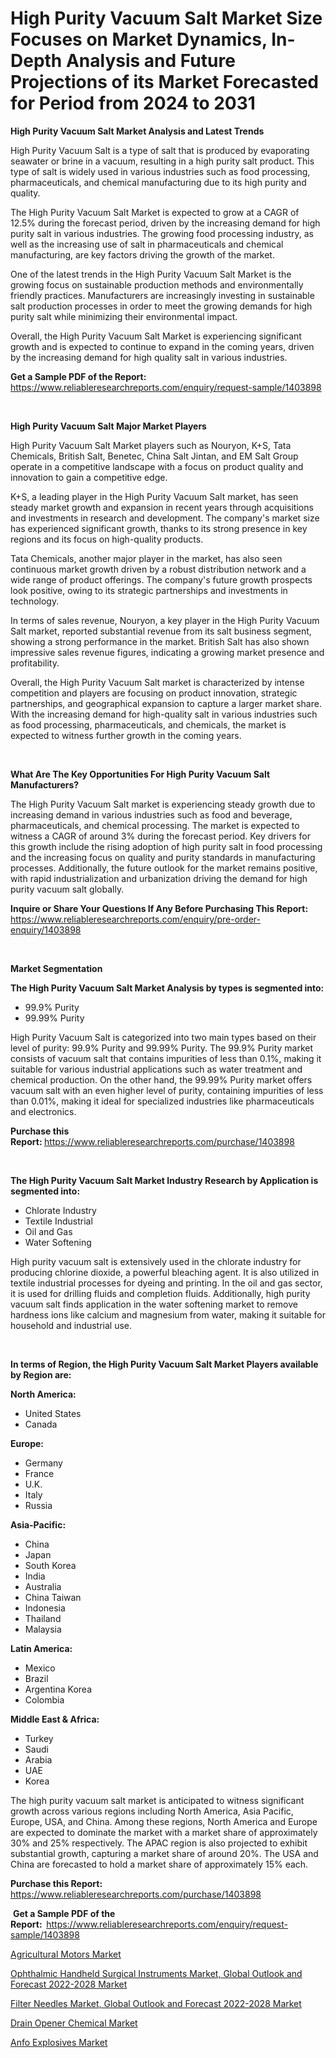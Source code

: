 <p><h1>High Purity Vacuum Salt Market Size Focuses on Market Dynamics, In-Depth Analysis and Future Projections of its Market Forecasted for Period from 2024 to 2031</h1></p><p><strong>High Purity Vacuum Salt Market Analysis and Latest Trends</strong></p>
<p><p>High Purity Vacuum Salt is a type of salt that is produced by evaporating seawater or brine in a vacuum, resulting in a high purity salt product. This type of salt is widely used in various industries such as food processing, pharmaceuticals, and chemical manufacturing due to its high purity and quality.</p><p>The High Purity Vacuum Salt Market is expected to grow at a CAGR of 12.5% during the forecast period, driven by the increasing demand for high purity salt in various industries. The growing food processing industry, as well as the increasing use of salt in pharmaceuticals and chemical manufacturing, are key factors driving the growth of the market.</p><p>One of the latest trends in the High Purity Vacuum Salt Market is the growing focus on sustainable production methods and environmentally friendly practices. Manufacturers are increasingly investing in sustainable salt production processes in order to meet the growing demands for high purity salt while minimizing their environmental impact.</p><p>Overall, the High Purity Vacuum Salt Market is experiencing significant growth and is expected to continue to expand in the coming years, driven by the increasing demand for high quality salt in various industries.</p></p>
<p><strong>Get a Sample PDF of the Report:&nbsp;</strong> <a href="https://www.reliableresearchreports.com/enquiry/request-sample/1403898">https://www.reliableresearchreports.com/enquiry/request-sample/1403898</a></p>
<p>&nbsp;</p>
<p><strong>High Purity Vacuum Salt Major Market Players</strong></p>
<p><p>High Purity Vacuum Salt Market players such as Nouryon, K+S, Tata Chemicals, British Salt, Benetec, China Salt Jintan, and EM Salt Group operate in a competitive landscape with a focus on product quality and innovation to gain a competitive edge. </p><p>K+S, a leading player in the High Purity Vacuum Salt market, has seen steady market growth and expansion in recent years through acquisitions and investments in research and development. The company's market size has experienced significant growth, thanks to its strong presence in key regions and its focus on high-quality products.</p><p>Tata Chemicals, another major player in the market, has also seen continuous market growth driven by a robust distribution network and a wide range of product offerings. The company's future growth prospects look positive, owing to its strategic partnerships and investments in technology.</p><p>In terms of sales revenue, Nouryon, a key player in the High Purity Vacuum Salt market, reported substantial revenue from its salt business segment, showing a strong performance in the market. British Salt has also shown impressive sales revenue figures, indicating a growing market presence and profitability.</p><p>Overall, the High Purity Vacuum Salt market is characterized by intense competition and players are focusing on product innovation, strategic partnerships, and geographical expansion to capture a larger market share. With the increasing demand for high-quality salt in various industries such as food processing, pharmaceuticals, and chemicals, the market is expected to witness further growth in the coming years.</p></p>
<p>&nbsp;</p>
<p><strong>What Are The Key Opportunities For High Purity Vacuum Salt Manufacturers?</strong></p>
<p><p>The High Purity Vacuum Salt market is experiencing steady growth due to increasing demand in various industries such as food and beverage, pharmaceuticals, and chemical processing. The market is expected to witness a CAGR of around 3% during the forecast period. Key drivers for this growth include the rising adoption of high purity salt in food processing and the increasing focus on quality and purity standards in manufacturing processes. Additionally, the future outlook for the market remains positive, with rapid industrialization and urbanization driving the demand for high purity vacuum salt globally.</p></p>
<p><strong>Inquire or Share Your Questions If Any Before Purchasing This Report:</strong> <a href="https://www.reliableresearchreports.com/enquiry/pre-order-enquiry/1403898">https://www.reliableresearchreports.com/enquiry/pre-order-enquiry/1403898</a></p>
<p>&nbsp;</p>
<p><strong>Market Segmentation</strong></p>
<p><strong>The High Purity Vacuum Salt Market Analysis by types is segmented into:</strong></p>
<p><ul><li>99.9% Purity</li><li>99.99% Purity</li></ul></p>
<p><p>High Purity Vacuum Salt is categorized into two main types based on their level of purity: 99.9% Purity and 99.99% Purity. The 99.9% Purity market consists of vacuum salt that contains impurities of less than 0.1%, making it suitable for various industrial applications such as water treatment and chemical production. On the other hand, the 99.99% Purity market offers vacuum salt with an even higher level of purity, containing impurities of less than 0.01%, making it ideal for specialized industries like pharmaceuticals and electronics.</p></p>
<p><strong>Purchase this Report:&nbsp;</strong><a href="https://www.reliableresearchreports.com/purchase/1403898">https://www.reliableresearchreports.com/purchase/1403898</a></p>
<p>&nbsp;</p>
<p><strong>The High Purity Vacuum Salt Market Industry Research by Application is segmented into:</strong></p>
<p><ul><li>Chlorate Industry</li><li>Textile Industrial</li><li>Oil and Gas</li><li>Water Softening</li></ul></p>
<p><p>High purity vacuum salt is extensively used in the chlorate industry for producing chlorine dioxide, a powerful bleaching agent. It is also utilized in textile industrial processes for dyeing and printing. In the oil and gas sector, it is used for drilling fluids and completion fluids. Additionally, high purity vacuum salt finds application in the water softening market to remove hardness ions like calcium and magnesium from water, making it suitable for household and industrial use.</p></p>
<p>&nbsp;</p>
<p><strong>In terms of Region, the High Purity Vacuum Salt Market Players available by Region are:</strong></p>
<p>
    <p> <strong> North America: </strong>
        <ul>
            <li>United States</li>
            <li>Canada</li>
        </ul>
        </p> 
    <p> <strong> Europe: </strong>
        <ul>
            <li>Germany</li>
            <li>France</li>
            <li>U.K.</li>
            <li>Italy</li>
            <li>Russia</li>
        </ul>
        </p> 
    <p> <strong> Asia-Pacific: </strong>
        <ul>
            <li>China</li>
            <li>Japan</li>
            <li>South Korea</li>
            <li>India</li>
            <li>Australia</li>
            <li>China Taiwan</li>
            <li>Indonesia</li>
            <li>Thailand</li>
            <li>Malaysia</li>
        </ul>
        </p> 
    <p> <strong> Latin America: </strong>
        <ul>
            <li>Mexico</li>
            <li>Brazil</li>
            <li>Argentina Korea</li>
            <li>Colombia</li>
        </ul>
        </p> 
    <p> <strong> Middle East & Africa: </strong>
        <ul>
            <li>Turkey</li>
            <li>Saudi</li>
            <li>Arabia</li>
            <li>UAE</li>
            <li>Korea</li>
        </ul>
    </p>
    </p>
<p><p>The high purity vacuum salt market is anticipated to witness significant growth across various regions including North America, Asia Pacific, Europe, USA, and China. Among these regions, North America and Europe are expected to dominate the market with a market share of approximately 30% and 25% respectively. The APAC region is also projected to exhibit substantial growth, capturing a market share of around 20%. The USA and China are forecasted to hold a market share of approximately 15% each.</p></p>
<p><strong>Purchase this Report: </strong><a href="https://www.reliableresearchreports.com/purchase/1403898">https://www.reliableresearchreports.com/purchase/1403898</a></p>
<p>&nbsp;<strong>Get a Sample PDF of the Report:&nbsp;&nbsp;</strong><a href="https://www.reliableresearchreports.com/enquiry/request-sample/1403898">https://www.reliableresearchreports.com/enquiry/request-sample/1403898</a></p>
<p><strong></strong></p>
<p><p><a href="https://github.com/ruddyyedelwadw/Market-Research-Report-List-1/blob/main/agricultural-motors-market.md">Agricultural Motors Market</a></p><p><a href="https://butternut-bug-553.notion.site/Decoding-the-Ophthalmic-Handheld-Surgical-Instruments-Market-Global-Outlook-and-Forecast-2022-2028--afbdc703c7444b31a1af9c1f60384bb7">Ophthalmic Handheld Surgical Instruments Market, Global Outlook and Forecast 2022-2028 Market</a></p><p><a href="https://five-trouble-98a.notion.site/Filter-Needles-Market-Global-Outlook-and-Forecast-2022-2028-Market-Size-Focuses-on-Market-Dynamics--2c5a29a75a6747e3b526235265271553">Filter Needles Market, Global Outlook and Forecast 2022-2028 Market</a></p><p><a href="https://view.publitas.com/reportprime-1/drain-opener-chemical-market-research-report-provides-critical-insights-that-can-help-shape-business-development-and-investment-strategies/">Drain Opener Chemical Market</a></p><p><a href="https://view.publitas.com/reportprime-1/anfo-explosives-market-research-report-provides-thorough-industry-overview-which-offers-an-in-depth-analysis-of-product-trends-and-new-market-divisions/">Anfo Explosives Market</a></p></p>